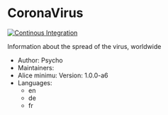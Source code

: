 # CoronaVirus

[![Continous Integration](https://gitlab.com/project-alice-assistant/skills/skill_CoronaVirus/badges/master/pipeline.svg)](https://gitlab.com/project-alice-assistant/skills/skill_GarageDoorControl/pipelines/latest)

Information about the spread of the virus, worldwide

- Author: Psycho
- Maintainers:
- Alice minimu: Version: 1.0.0-a6
- Languages:
  - en
  - de
  - fr
